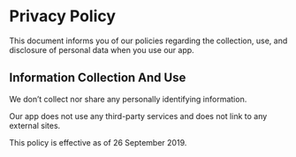 ﻿
# Privacy Policy

This document informs you of our policies regarding the collection, use, and disclosure of personal data when you use our app.
## Information Collection And Use

We don’t collect nor share any personally identifying information.

Our app does not use any third-party services and does not link to any external sites. 

This policy is effective as of 26 September 2019.

